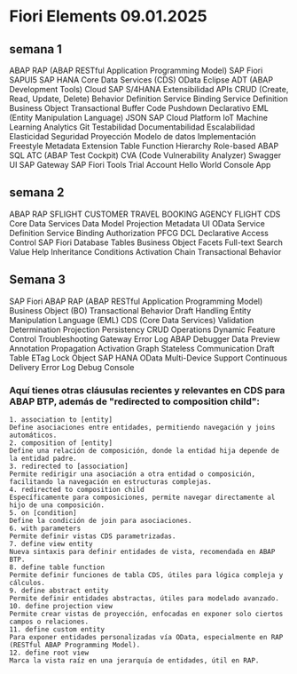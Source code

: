 # Fiori Elements 09.01.2025

## semana 1

ABAP
RAP (ABAP RESTful Application Programming Model)
SAP Fiori
SAPUI5
SAP HANA
Core Data Services (CDS)
OData
Eclipse
ADT (ABAP Development Tools)
Cloud
SAP S/4HANA
Extensibilidad
APIs
CRUD (Create, Read, Update, Delete)
Behavior Definition
Service Binding
Service Definition
Business Object
Transactional Buffer
Code Pushdown
Declarativo
EML (Entity Manipulation Language)
JSON
SAP Cloud Platform
IoT
Machine Learning
Analytics
Git
Testabilidad
Documentabilidad
Escalabilidad
Elasticidad
Seguridad
Proyección
Modelo de datos
Implementación
Freestyle
Metadata Extension
Table Function
Hierarchy
Role-based
ABAP SQL
ATC (ABAP Test Cockpit)
CVA (Code Vulnerability Analyzer)
Swagger UI
SAP Gateway
SAP Fiori Tools
Trial Account
Hello World
Console App

## semana 2

ABAP
RAP
SFLIGHT
CUSTOMER
TRAVEL
BOOKING
AGENCY
FLIGHT
CDS
Core Data Services
Data Model
Projection
Metadata
UI
OData
Service Definition
Service Binding
Authorization
PFCG
DCL
Declarative Access Control
SAP Fiori
Database Tables
Business Object
Facets
Full-text Search
Value Help
Inheritance Conditions
Activation Chain
Transactional Behavior

## Semana 3

SAP Fiori
ABAP
RAP (ABAP RESTful Application Programming Model)
Business Object (BO)
Transactional Behavior
Draft Handling
Entity Manipulation Language (EML)
CDS (Core Data Services)
Validation
Determination
Projection
Persistency
CRUD Operations
Dynamic Feature Control
Troubleshooting
Gateway Error Log
ABAP Debugger
Data Preview
Annotation Propagation
Activation Graph
Stateless Communication
Draft Table
ETag
Lock Object
SAP HANA
OData
Multi-Device Support
Continuous Delivery
Error Log
Debug Console

### Aquí tienes otras cláusulas recientes y relevantes en CDS para ABAP BTP, además de "redirected to composition child":

    1. association to [entity]
    Define asociaciones entre entidades, permitiendo navegación y joins automáticos.
    2. composition of [entity]
    Define una relación de composición, donde la entidad hija depende de la entidad padre.
    3. redirected to [association]
    Permite redirigir una asociación a otra entidad o composición, facilitando la navegación en estructuras complejas.
    4. redirected to composition child
    Específicamente para composiciones, permite navegar directamente al hijo de una composición.
    5. on [condition]
    Define la condición de join para asociaciones.
    6. with parameters
    Permite definir vistas CDS parametrizadas.
    7. define view entity
    Nueva sintaxis para definir entidades de vista, recomendada en ABAP BTP.
    8. define table function
    Permite definir funciones de tabla CDS, útiles para lógica compleja y cálculos.
    9. define abstract entity
    Permite definir entidades abstractas, útiles para modelado avanzado.
    10. define projection view
    Permite crear vistas de proyección, enfocadas en exponer solo ciertos campos o relaciones.
    11. define custom entity
    Para exponer entidades personalizadas vía OData, especialmente en RAP (RESTful ABAP Programming Model).
    12. define root view
    Marca la vista raíz en una jerarquía de entidades, útil en RAP.
